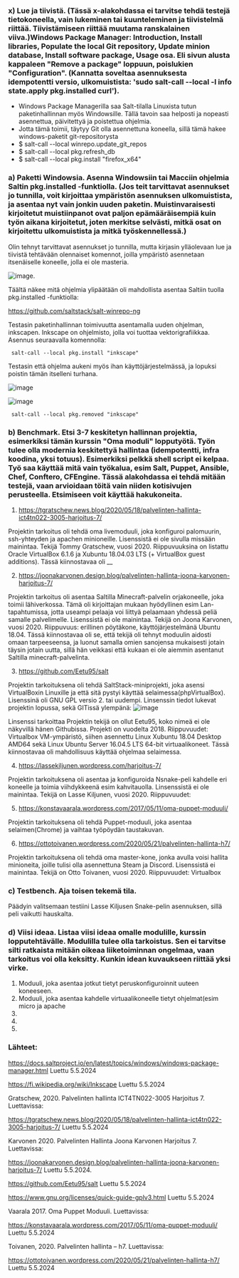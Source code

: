 ### x) Lue ja tiivistä. (Tässä x-alakohdassa ei tarvitse tehdä testejä tietokoneella, vain lukeminen tai kuunteleminen ja tiivistelmä riittää. Tiivistämiseen riittää muutama ranskalainen viiva.)Windows Package Manager: Introduction, Install libraries, Populate the local Git repository, Update minion database, Install software package, Usage osa. Eli sivun alusta kappaleen "Remove a package" loppuun, poislukien "Configuration". (Kannatta soveltaa asennuksesta idempotentti versio, ulkomuistista: 'sudo salt-call --local -l info state.apply pkg.installed curl').

- Windows Package Managerilla saa Salt-tilalla Linuxista tutun paketinhallinnan myös Windowsille. Tällä tavoin saa helposti ja nopeasti asennettua, päivitettyä ja poistettua ohjelmia.
- Jotta tämä toimii, täytyy Git olla asennettuna koneella, sillä tämä hakee windows-paketit git-repositorysta
- $ salt-call --local winrepo.update_git_repos
- $ salt-call --local pkg.refresh_db
- $ salt-call --local pkg.install "firefox_x64"



### a) Paketti Windowsia. Asenna Windowsiin tai Macciin ohjelmia Saltin pkg.installed -funktiolla. (Jos teit tarvittavat asennukset jo tunnilla, voit kirjoittaa ympäristön asennuksen ulkomuistista, ja asentaa nyt vain jonkin uuden paketin. Muistinvaraisesti kirjoitetut muistiinpanot ovat paljon epämääräisempiä kuin työn aikana kirjoitetut, joten merkitse selvästi, mitkä osat on kirjoitettu ulkomuistista ja mitkä työskennellessä.)

Olin tehnyt tarvittavat asennukset jo tunnilla, mutta kirjasin ylläolevaan lue ja tiivistä tehtävään olennaiset komennot, joilla ympäristö asennetaan itsenäiselle koneelle, jolla ei ole masteria.

![image](https://github.com/katariinarytkonen/palvelintenhallinta/assets/164856665/fd1fbe31-a448-47c0-ba9d-9449dfb13909).

Täältä näkee mitä ohjelmia ylipäätään oli mahdollista asentaa Saltiin tuolla pkg.installed -funktiolla:

https://github.com/saltstack/salt-winrepo-ng 

Testasin paketinhallinnan toimivuutta asentamalla uuden ohjelman, inkscapen. Inkscape on ohjelmisto, jolla voi tuottaa vektorigrafiikkaa. Asennus seuraavalla komennolla:

     salt-call --local pkg.install "inkscape"

Testasin että ohjelma aukeni myös ihan käyttöjärjestelmässä, ja lopuksi poistin tämän itselleni turhana.

![image](https://github.com/katariinarytkonen/palvelintenhallinta/assets/164856665/779833f9-9d62-45df-b711-6917b1faa69b)

![image](https://github.com/katariinarytkonen/palvelintenhallinta/assets/164856665/060628df-403a-406e-a2c8-548564e4eef9)

     salt-call --local pkg.removed "inkscape"



### b) Benchmark. Etsi 3-7 keskitetyn hallinnan projektia, esimerkiksi tämän kurssin "Oma moduli" lopputyötä. Työn tulee olla modernia keskitettyä hallintaa (idempotentti, infra koodina, yksi totuus). Esimerkiksi pelkkä shell script ei kelpaa. Työ saa käyttää mitä vain työkalua, esim Salt, Puppet, Ansible, Chef, Conftero, CFEngine. Tässä alakohdassa ei tehdä mitään testejä, vaan arvioidaan töitä vain niiden kotisivujen perusteella. Etsimiseen voit käyttää hakukoneita.

1. https://tgratschew.news.blog/2020/05/18/palvelinten-hallinta-ict4tn022-3005-harjoitus-7/

Projektin tarkoitus oli tehdä oma livemoduuli, joka konfiguroi palomuurin, ssh-yhteyden ja apachen minioneille. Lisenssistä ei ole sivulla missään mainintaa. Tekijä Tommy Gratschew, vuosi 2020. 
Riippuvuuksina on listattu Oracle VirtualBox 6.1.6 ja Xubuntu 18.04.03 LTS (+ VirtualBox guest additions).
Tässä kiinnostavaa oli __  

2. https://joonakarvonen.design.blog/palvelinten-hallinta-joona-karvonen-harjoitus-7/

Projektin tarkoitus oli asentaa Saltilla Minecraft-palvelin orjakoneelle, joka toimii lähiverkossa. Tämä oli kirjoittajan mukaan hyödyllinen esim Lan-tapahtumissa, jotta useampi pelaaja voi liittyä pelaamaan yhdessä peliä samalle palvelimelle.
Lisenssistä ei ole mainintaa. Tekijä on Joona Karvonen, vuosi 2020.
Riippuvuus: erillinen pöytäkone, käyttöjärjestelmänä Ubuntu 18.04.
Tässä kiinnostavaa oli se, että tekijä oli tehnyt moduulin aidosti omaan tarpeeseensa, ja luonut samalla omien sanojensa mukaisesti jotain täysin jotain uutta, sillä hän veikkasi että kukaan ei ole aiemmin asentanut Saltilla minecraft-palvelinta. 

3. https://github.com/Eetu95/salt
   
Projektin tarkoituksena oli tehdä SaltStack-miniprojekti, joka asensi VirtualBoxin Linuxille ja että sitä pystyi käyttää selaimessa(phpVirtualBox).
Lisenssinä oli GNU GPL versio 2. tai uudempi. Linsenssin tiedot lukevat projektin lopussa, sekä GITissä ylempänä: ![image](https://github.com/katariinarytkonen/palvelintenhallinta/assets/164856665/1e7ead4b-9650-45d9-90b8-e6705855f616)

Linsenssi tarkoittaa
Projektin tekijä on ollut Eetu95, koko nimeä ei ole näkyvillä hänen Githubissa. Projekti on vuodelta 2018.
Riippuvuudet: Virtualbox VM-ympäristö, siihen asennettu Linux Xubuntu 18.04 Desktop AMD64 sekä Linux Ubuntu Server 16.04.5 LTS 64-bit virtuaalikoneet.
Tässä kiinnostavaa oli mahdollisuus käyttää ohjelmaa selaimessa.

4. https://lassekiljunen.wordpress.com/harjoitus-7/

Projektin tarkoituksena oli asentaa ja konfiguroida Nsnake-peli kahdelle eri koneelle ja toimia viihdykkeenä esim kahvitauolla.
Linsenssistä ei ole mainintaa. Tekijä on Lasse Kiljunen, vuosi 2020.
Riippuvuudet:

5. https://konstavaarala.wordpress.com/2017/05/11/oma-puppet-moduuli/

Projektin tarkoituksena oli tehdä Puppet-moduuli, joka asentaa selaimen(Chrome) ja vaihtaa työpöydän taustakuvan.


6. https://ottotoivanen.wordpress.com/2020/05/21/palvelinten-hallinta-h7/

Projektin tarkoituksena oli tehdä oma master-kone, jonka avulla voisi hallita minioneita, joille tulisi olla asennettuna Steam ja Discord.
Lisenssistä ei mainintaa. Tekijä on Otto Toivanen, vuosi 2020.
Riippuvuudet: Virtualbox



### c) Testbench. Aja toisen tekemä tila.

Päädyin valitsemaan testiini Lasse Kiljusen Snake-pelin asennuksen, sillä peli vaikutti hauskalta.



### d) Viisi ideaa. Listaa viisi ideaa omalle modulille, kurssin lopputehtävälle. Modulilla tulee olla tarkoistus. Sen ei tarvitse silti ratkaista mitään oikeaa liiketoiminnan ongelmaa, vaan tarkoitus voi olla keksitty. Kunkin idean kuvaukseen riittää yksi virke. 

1. Moduuli, joka asentaa jotkut tietyt peruskonfiguroinnit uuteen koneeseen.
2. Moduuli, joka asentaa kahdelle virtuaalikoneelle tietyt ohjelmat(esim micro ja apache
3.
4.
5.


### Lähteet:

https://docs.saltproject.io/en/latest/topics/windows/windows-package-manager.html Luettu 5.5.2024

https://fi.wikipedia.org/wiki/Inkscape Luettu 5.5.2024 

Gratschew, 2020. Palvelinten hallinta ICT4TN022-3005 Harjoitus 7. Luettavissa: 

https://tgratschew.news.blog/2020/05/18/palvelinten-hallinta-ict4tn022-3005-harjoitus-7/ Luettu 5.5.2024

Karvonen 2020. Palvelinten Hallinta Joona Karvonen Harjoitus 7. Luettavissa:

https://joonakarvonen.design.blog/palvelinten-hallinta-joona-karvonen-harjoitus-7/ Luettu 5.5.2024.

https://github.com/Eetu95/salt Luettu 5.5.2024

https://www.gnu.org/licenses/quick-guide-gplv3.html Luettu 5.5.2024

Vaarala 2017. Oma Puppet Moduuli. Luettavissa:

https://konstavaarala.wordpress.com/2017/05/11/oma-puppet-moduuli/ Luettu 5.5.2024

Toivanen, 2020. Palvelinten hallinta – h7. Luettavissa:

https://ottotoivanen.wordpress.com/2020/05/21/palvelinten-hallinta-h7/ Luettu 5.5.2024
